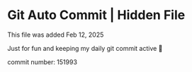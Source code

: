 # Git Auto Commit | Hidden File

This file was added Feb 12, 2025

Just for fun and keeping my daily git commit active 🤪

commit number: 151993
